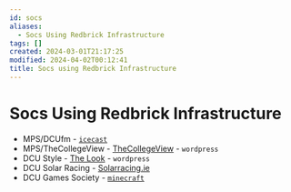 ```yaml
---
id: socs
aliases:
  - Socs Using Redbrick Infrastructure
tags: []
created: 2024-03-01T21:17:25
modified: 2024-04-02T00:12:41
title: Socs using Redbrick Infrastructure
---
```


# Socs Using Redbrick Infrastructure

- MPS/DCUfm - [`icecast`](icecast.md)
- MPS/TheCollegeView - [TheCollegeView](https://thecollegeview.ie) - `wordpress`
- DCU Style - [The Look](https://thelookonline.dcu.ie) - `wordpress`
- DCU Solar Racing - [Solarracing.ie](https://solarracing.ie)
- DCU Games Society - [`minecraft`](minecraft.md)
